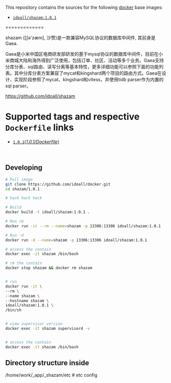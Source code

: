 This repository contains the sources for the following [docker](https://docker.io) base images:

- [`idoall/shazam:1.0.1`](https://hub.docker.com/r/idoall/shazam)

=============

shazam ([ʃə'zæm], 沙赞)是一款兼容MySQL协议的数据库中间件, 其前身是Gaea.


Gaea是小米中国区电商研发部研发的基于mysql协议的数据库中间件，目前在小米商城大陆和海外得到广泛使用，包括订单、社区、活动等多个业务。Gaea支持分库分表、sql路由、读写分离等基本特性，更多详细功能可以参照下面的功能列表。其中分库分表方案兼容了mycat和kingshard两个项目的路由方式。Gaea在设计、实现阶段参照了mycat、kingshard和vitess，并使用tidb parser作为内置的sql parser。

https://github.com/idoall/shazam

# Supported tags and respective `Dockerfile` links

- [`1.0.1`(*1.0.1/Dockerfile*)](https://github.com/idoall/docker/blob/master/shazam/1.0.1/Dockerfile)

  ​
## Developing

```bash
# Pull image
git clone https://github.com/idoall/docker.git
cd shazam/1.0.1

# hack hack hack

# Build
docker build -t idoall/shazam:1.0.1 .

# Run rm
docker run -it --rm --name=shazam -p 13306:13306 idoall/shazam:1.0.1

# Run -d
docker run -d --name=shazam -p 13306:13306 idoall/shazam:1.0.1

# access the contain
docker exec -it shazam /bin/bash

# rm the contain
docker stop shazam && docker rm shazam


# run
docker run -it \
--rm \
--name shazam \
--hostname shazam \
idoall/shazam:1.0.1 \
/bin/sh


# view supervisor version
docker exec -it shazam supervisord -v


# access the contain
docker exec -it shazam /bin/bash
```

## Directory structure inside
/home/work/_app/_shazam/etc # etc config